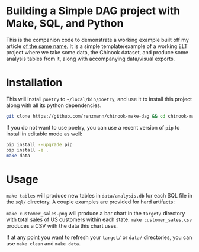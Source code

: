 # Building a Simple DAG project with Make, SQL, and Python 

This is the companion code to demonstrate a working example built
off my article [of the same name.][dag-article]  It is a simple template/example
of a working ELT project where we take some data, the Chinook dataset, and
produce some analysis tables from it, along with accompanying data/visual
exports.

[dag-article]: <https://robbmann.io/posts/make_dag> "Explanatory article on my blog"

# Installation

This will install `poetry` to `~/local/bin/poetry`, and use it to install this
project along with all its python dependencies.

```sh
git clone https://github.com/renzmann/chinook-make-dag && cd chinook-make-dag && make install
```

If you do not want to use poetry, you can use a recent version of `pip` to
install in editable mode as well:

```sh
pip install --upgrade pip
pip install -e .
make data
```

# Usage

`make tables` will produce new tables in `data/analysis.db` for each SQL file in
the `sql/` directory.  A couple examples are provided for hard artifacts:

`make customer_sales.png` will produce a bar chart in the `target/` directory
with total sales of US customers within each state.  `make customer_sales.csv`
produces a CSV with the data this chart uses.

If at any point you want to refresh your `target/` or `data/` directories, you
can use `make clean` and `make data`.
